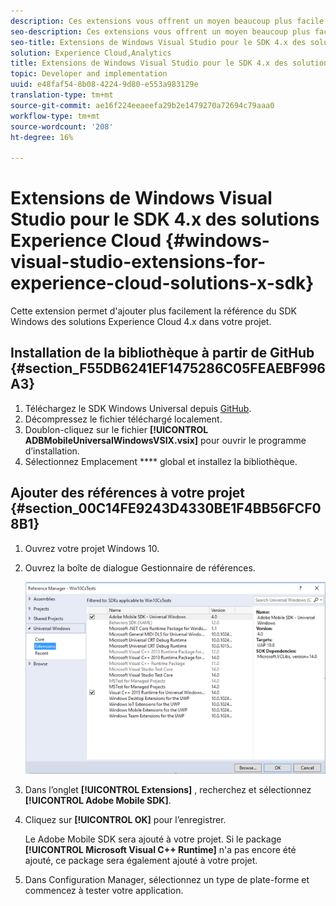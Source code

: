 ```yaml
---
description: Ces extensions vous offrent un moyen beaucoup plus facile d'ajouter la référence du SDK Windows 4.x de solutions Experience Cloud dans votre projet.
seo-description: Ces extensions vous offrent un moyen beaucoup plus facile d'ajouter la référence du SDK Windows 4.x de solutions Experience Cloud dans votre projet.
seo-title: Extensions de Windows Visual Studio pour le SDK 4.x des solutions Experience Cloud
solution: Experience Cloud,Analytics
title: Extensions de Windows Visual Studio pour le SDK 4.x des solutions Experience Cloud
topic: Developer and implementation
uuid: e48faf54-8b08-4224-9d80-e553a983129e
translation-type: tm+mt
source-git-commit: ae16f224eeaeefa29b2e1479270a72694c79aaa0
workflow-type: tm+mt
source-wordcount: '208'
ht-degree: 16%

---
```



# Extensions de Windows Visual Studio pour le SDK 4.x des solutions Experience Cloud {#windows-visual-studio-extensions-for-experience-cloud-solutions-x-sdk}

Cette extension permet d&#39;ajouter plus facilement la référence du SDK Windows des solutions Experience Cloud 4.x dans votre projet.

## Installation de la bibliothèque à partir de GitHub {#section_F55DB6241EF1475286C05FEAEBF996A3}

1. Téléchargez le SDK Windows Universal depuis [GitHub](https://github.com/Adobe-Marketing-Cloud/mobile-services/releases).
1. Décompressez le fichier téléchargé localement.
1. Doublon-cliquez sur le fichier **[!UICONTROL ADBMobileUniversalWindowsVSIX.vsix]** pour ouvrir le programme d’installation.
1. Sélectionnez Emplacement **** global et installez la bibliothèque.

## Ajouter des références à votre projet {#section_00C14FE9243D4330BE1F4BB56FCF08B1}

1. Ouvrez votre projet Windows 10.
1. Ouvrez la boîte de dialogue Gestionnaire de références.

   ![](assets/ref_manager.png)

1. Dans l’onglet **[!UICONTROL Extensions]** , recherchez et sélectionnez **[!UICONTROL Adobe Mobile SDK]**.
1. Cliquez sur **[!UICONTROL OK]** pour l’enregistrer.

   Le Adobe Mobile SDK sera ajouté à votre projet. Si le package **[!UICONTROL Microsoft Visual C++ Runtime]** n&#39;a pas encore été ajouté, ce package sera également ajouté à votre projet.

1. Dans Configuration Manager, sélectionnez un type de plate-forme et commencez à tester votre application.

